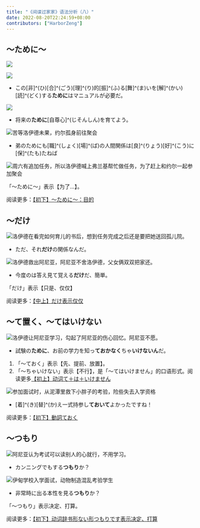 ```yaml
---
title: "《间谍过家家》语法分析（八）"
date: 2022-08-20T22:24:59+08:00
contributors: ["HarborZeng"]
---
```


## ～ために～

![](https://tellyouwhat-static-1251995834.cos.ap-chongqing.myqcloud.com/images/image-20220820140959799.png)

![](https://tellyouwhat-static-1251995834.cos.ap-chongqing.myqcloud.com/images/image-20220820141009246.png)

- この[非]^(ひ)[合]^(ごう)[理]^(り)的[振]^(ふ)る[舞]^(ま)いを[解]^(かい)[読]^(どく)する**ために**はマニュアルが必要だ。

![](https://tellyouwhat-static-1251995834.cos.ap-chongqing.myqcloud.com/images/image-20220820142302173.png)

- 将来の**ために**[自尊心]^(じそんしん)を育てよう。

![苦等洛伊德未果，约尔孤身前往聚会](https://tellyouwhat-static-1251995834.cos.ap-chongqing.myqcloud.com/images/image-20220814141417974.png)

- 弟のためにも[職]^(しょく)[場]^(ば)の人間関係は[良]^(りょう)[好]^(こう)に[保]^(たも)たねば

![周六有追加任务，所以洛伊德喊上弗兰基帮忙做任务，为了赶上和约尔一起参加聚会](https://tellyouwhat-static-1251995834.cos.ap-chongqing.myqcloud.com/images/image-20220821225205737.png)

「～ために～」表示【为了...】。

阅读更多：[【初下】～ために～：目的](/grammar/xbr-p2/ために目的/)

## ～だけ

![洛伊德在看完如何育儿的书后，想到任务完成之后还是要把她送回孤儿院。](https://tellyouwhat-static-1251995834.cos.ap-chongqing.myqcloud.com/images/image-20220820143425004.png)

- ただ、それ**だけ**の関係なんだ。

![洛伊德救出阿尼亚，阿尼亚不舍洛伊德，父女俩双双把家还。](https://tellyouwhat-static-1251995834.cos.ap-chongqing.myqcloud.com/images/image-20220820214719385.png)

- 今度のは答え見て覚える**だけ**だ、簡単。

「だけ」表示【只是、仅仅】

阅读更多：[【中上】だけ表示仅仅](/grammar/xbr-m1/だけ表示仅仅/)

## ～て置く、～てはいけない

![洛伊德让阿尼亚学习，勾起了阿尼亚的伤心回忆。阿尼亚不愿。](https://tellyouwhat-static-1251995834.cos.ap-chongqing.myqcloud.com/images/image-20220820144218712.png)

- 試験の**ために**、お前の学力を知っ**ておかなく**ちゃ**いけないん**だ。

1. 「～ておく」表示【先、提前、放置】。
2. 「～ちゃいけない」表示【不行】，是「～てはいけません」的口语形式。阅读更多[【初上】动词て＋は＋いけません](/grammar/xbr-p1/动词てはいけません/)

![参加面试时，从泥潭里救下小胖子的考验，险些失去入学资格](https://tellyouwhat-static-1251995834.cos.ap-chongqing.myqcloud.com/images/image-20220824225008707.png)

- [着]^(き)[替]^(か)え‪一式持参し**ておいて**‪よかったですね！

阅读更多：[【初下】動詞ておく](/grammar/xbr-p2/動詞ておく/)

## ～つもり

![阿尼亚认为考试可以读别人的心就行，不用学习。](https://tellyouwhat-static-1251995834.cos.ap-chongqing.myqcloud.com/images/image-20220820145337453.png)

- カンニングでもする**つもり**か？

![伊甸学校入学面试，动物制造混乱考验学生](https://tellyouwhat-static-1251995834.cos.ap-chongqing.myqcloud.com/images/image-20220824230927042.png)

- 非常時に出る本性を見る**つもり**か？

「～つもり」表示决定、打算。

阅读更多：[【初下】动词辞书形ない形つもりです表示决定、打算](/grammar/xbr-p2/动词辞书形ない形つもりです/)
